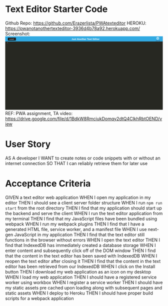 # Text Editor Starter Code

Github Repo: https://github.com/Erazerlista/PWAtexteditor
HEROKU: https://pwanotanothertexteditor-3936d4b78a92.herokuapp.com/
Screenshot: <img src= "Develop\assets\texteditor.png" alt = "screenshot of text editor">
REF: PWA assignment, TA
video: https://drive.google.com/file/d/1BdkW8RmciukDomqy2dtQ4ClkhRbtOEND/view

# User Story

AS A developer
I WANT to create notes or code snippets with or without an internet connection
SO THAT I can reliably retrieve them for later use

# Acceptance Criteria

GIVEN a text editor web application
WHEN I open my application in my editor
THEN I should see a client server folder structure
WHEN I run `npm run start` from the root directory
THEN I find that my application should start up the backend and serve the client
WHEN I run the text editor application from my terminal
THEN I find that my JavaScript files have been bundled using webpack
WHEN I run my webpack plugins
THEN I find that I have a generated HTML file, service worker, and a manifest file
WHEN I use next-gen JavaScript in my application
THEN I find that the text editor still functions in the browser without errors
WHEN I open the text editor
THEN I find that IndexedDB has immediately created a database storage
WHEN I enter content and subsequently click off of the DOM window
THEN I find that the content in the text editor has been saved with IndexedDB
WHEN I reopen the text editor after closing it
THEN I find that the content in the text editor has been retrieved from our IndexedDB
WHEN I click on the Install button
THEN I download my web application as an icon on my desktop
WHEN I load my web application
THEN I should have a registered service worker using workbox
WHEN I register a service worker
THEN I should have my static assets pre cached upon loading along with subsequent pages and static assets
WHEN I deploy to Heroku
THEN I should have proper build scripts for a webpack application
